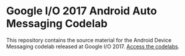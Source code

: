 # Google I/O 2017 Android Auto Messaging Codelab

This repository contains the source material for the Android Device Messaging codelab released at Google I/O 2017. [Access the codelabs](https://codelabs.developers.google.com/).
